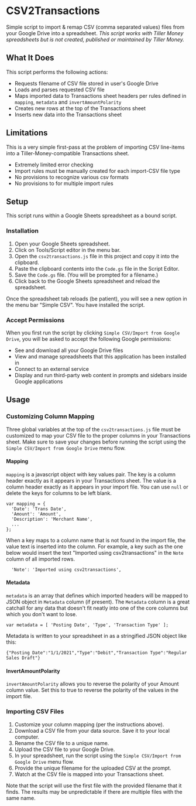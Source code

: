 # CSV2Transactions
Simple script to import &amp; remap CSV (comma separated values) files from your Google Drive into a spreadsheet. 
*This script works with Tiller Money spreadsheets but is not created, published or maintained by Tiller Money.*


## What It Does
This script performs the following actions:
- Requests filename of CSV file stored in user's Google Drive
- Loads and parses requested CSV file
- Maps imported data to Transactions sheet headers per rules defined in `mapping`, `metadata` and `invertAmountPolarity`
- Creates new rows at the top of the Transactions sheet
- Inserts new data into the Transactions sheet

## Limitations
This is a very simple first-pass at the problem of importing CSV line-items into a Tiller-Money-compatible Transactions sheet.
- Extremely limited error checking
- Import rules must be manually created for each import-CSV file type
- No provisions to recognize various csv formats 
- No provisions to for multiple import rules

## Setup

This script runs within a Google Sheets spreadsheet as a bound script. 

### Installation
1. Open your Google Sheets spreadsheet.
2. Click on Tools/Script editor in the menu bar.
3. Open the `csv2transactions.js` file in this project and copy it into the clipboard.
4. Paste the clipboard contents into the `Code.gs` file in the Script Editor.
5. Save the `Code.gs` file. (You will be prompted for a filename.)
6. Click back to the Google Sheets spreadsheet and reload the spreadsheet. 

Once the spreadsheet tab reloads (be patient), you will see a new option in the menu bar "Simple CSV". You have installed the script.

### Accept Permissions
When you first run the script by clicking `Simple CSV/Import from Google Drive`, you will be asked to accept the following Google permissions:
- See and download all your Google Drive files
- View and manage spreadsheets that this application has been installed in
- Connect to an external service
- Display and run third-party web content in prompts and sidebars inside Google applications

## Usage

### Customizing Column Mapping
Three global variables at the top of the `csv2transactions.js` file must be customized to map your CSV file to the proper columns in your Transactions sheet. Make sure to save your changes before running the script using the `Simple CSV/Import from Google Drive` menu flow.

#### Mapping
`mapping` is a javascript object with key values pair. The key is a column header exactly as it appears in your Transactions sheet. The value is a column header exactly as it appears in your import file. You can use `null` or delete the keys for columns to be left blank. 

```
var mapping = {
  'Date': 'Trans Date',
  'Amount': 'Amount',
  'Description': 'Merchant Name',
  ...
};
```

When a key maps to a column name that is not found in the import file, the value text is inserted into the column. For example, a key such as the one below would insert the text "Imported using csv2transactions" in the `Note` column of all imported rows.
```
  'Note': 'Imported using csv2transactions',
```
#### Metadata
`metadata` is an array that defines which imported headers will be mapped to JSON object in `Metadata` column (if present). The `Metadata` column is a great catchall for any data that doesn't fit neatly into one of the core columns but which you don't want to lose.

```
var metadata = [ 'Posting Date', 'Type', 'Transaction Type' ];
```

Metadata is written to your spreadsheet in as a stringified JSON object like this:
```
{"Posting Date":"1/1/2021","Type":"Debit","Transaction Type":"Regular Sales Draft"}
```

#### InvertAmountPolarity
`invertAmountPolarity` allows you to reverse the polarity of your Amount column value. Set this to true to reverse the polarity of the values in the import file.

### Importing CSV Files
1. Customize your column mapping (per the instructions above).
2. Download a CSV file from your data source. Save it to your local computer.
3. Rename the CSV file to a unique name.
4. Upload the CSV file to your Google Drive.
5. In your spreadsheet, run the script using the `Simple CSV/Import from Google Drive` menu flow.
6. Provide the unique filename for the uploaded CSV at the prompt.
7. Watch at the CSV file is mapped into your Transactions sheet.

Note that the script will use the first file with the provided filename that it finds. The results may be unpredictable if there are multiple files with the same name.
